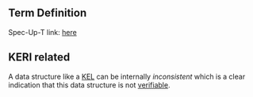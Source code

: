 ## Term Definition

Spec-Up-T link: <a href='https://weboftrust.github.io/WOT-terms/docs/glossary/inconsistency'>here</a>

## KERI related
A data structure like a [KEL](key-event-log) can be internally _inconsistent_ which is a clear indication that this data structure is not [verifiable](verifiable).